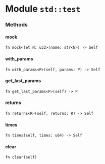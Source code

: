# Module `std::test`

### Methods

#### mock

```noir
fn mock<let N: u32>(name: str<N>) -> Self
```

#### with_params

```noir
fn with_params<P>(self, params: P) -> Self
```

#### get_last_params

```noir
fn get_last_params<P>(self) -> P
```

#### returns

```noir
fn returns<R>(self, returns: R) -> Self
```

#### times

```noir
fn times(self, times: u64) -> Self
```

#### clear

```noir
fn clear(self)
```

